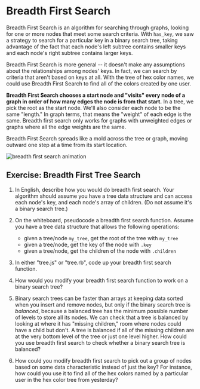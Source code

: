 # Breadth First Search

Breadth First Search is an algorithm for searching through graphs, looking for one or more nodes that meet some search criteria. With `has_key`, we saw a strategy to search for a particular key in a binary search tree, taking advantage of the fact that each node's left subtree contains smaller keys and each node's right subtree contains larger keys.  

Breadth First Search is more general -- it doesn't make any assumptions about the relationships among nodes' keys. In fact, we can search by criteria that aren't based on keys at all. With the tree of hex color names, we could use Breadth First Search to find all of the colors created by one user. 

**Breadth First Search chooses a start node and "visits" every node of a graph in order of how many edges the node is from that start.**  In a tree, we pick the root as the start node. We'll also consider each node to be the same "length." In graph terms, that means the "weight" of each edge is the same. Breadth first search only works for graphs with unweighted edges or graphs where all the edge weights are the same.

Breadth First Search spreads like a mold across the tree or graph, moving outward one step at a time from its start location.  

![breadth first search animation](https://upload.wikimedia.org/wikipedia/commons/4/46/Animated_BFS.gif)


## Exercise: Breadth First Tree Search

1. In English, describe how you would do breadth first search. Your algorithm should assume you have a tree data structure and can access each node's key, and each node's array of children. (Do not assume it's a binary search tree.)

1. On the whiteboard, pseudocode a breadth first search function. Assume you have a tree data structure that allows the following operations:
	
	* given a tree/node `my_tree`, get the root of the tree with `my_tree`
	* given a tree/node, get the key of the node with `.key`
	* given a tree/node, get the children of the node with `.children`

1. In either "tree.js" or "tree.rb", code up your breadth first search function.

1. How would you modify your breadth first search function to work on a binary search tree? 

1. Binary search trees can be faster than arrays at keeping data sorted when you insert and remove nodes, but only if the binary search tree is *balanced*, because a balanced tree has the minimum possible number of levels to store all its nodes. We can check that a tree is balanced by looking at where it has "missing children," room where nodes could have a child but don't. A tree is balanced if all of the missing children are at the very bottom level of the tree or just one level higher. How could you use breadth first search to check whether a binary search tree is balanced?


1. How could you modify breadth first search to pick out a group of nodes based on some data characteristic instead of just the key? For instance, how could you use it to find all of the hex colors named by a particular user in the hex color tree from yesterday?  


<!-- 



## Choose Your Earliest Win

1. A choose your own adventure book is composed of many chunks of a story. The book gives readers a choice at the end of each chunk about what the main character in the story should do. Each option sends the reader to a different page to read another chunk of the story that says what happens based on their decision.

	```
	...

	What will you do?
	To release the fairy from the jar, go to page 89.
	To ask the fairy about the Sword of Truth, go to page 43.
	To run back to the clearing, go to page 200.
	```

	Choose your own adventure books can usually either end happily, or end badly (with the main character's death/capture/etc). Write a program to find the minimum number of decisions that could lead to a happy ending, in a choose your own adventure book. 


Q: How will you know if an ending is "happy"? (A: assume a happy ending node has a `happy_ending` attribute set to `true`.)

Q: Can we ever have two stories share a chunk / take a route that goes through the same page?  (A: For a simpler version of the problem, you can start off assuming no. But when you code the full thing, yes.)

Q: Can we ever have a cycle, where you keep visiting the same pages over and over again? (A: No. That wouldn't be a very fun book. But as a stretch you can consider how you would handle that!)


Q: What data structure will you use to represent the choose your own adventure book? -->
